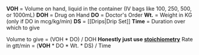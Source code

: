 **VOH** = Volume on hand, liquid in the container (IV bags like 100, 250, 500, or 1000mL)
**DOH** = Drug on Hand
**DO** = Doctor's Order
**Wt.** = Weight in KG (only if DO in mcg/kg/min)
**DS** = [[Drips|Drip Set]]
**Time** = Duration over which to give

Volume to give = (VOH \* DO) / DOH
**Honestly just use [stoichiometry](https://www.khanacademy.org/science/ap-chemistry-beta/x2eef969c74e0d802:chemical-reactions/x2eef969c74e0d802:stoichiometry/a/stoichiometry)**
Rate in gtt/min = (**VOH** \* DO \* Wt. \* DS) / Time